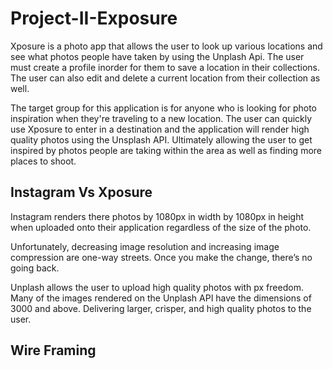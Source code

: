 # Project-II-Exposure

Xposure is a photo app that allows the user to look up various locations and see what photos people have taken by using the Unplash Api. The user must create a profile inorder for them to save a location in their collections. The user can also edit and delete a current location from their collection as well. 

The target group for this application is for anyone who is looking for photo inspiration when they're traveling to a new location. The user can quickly use Xposure to enter in a destination and the application will render high quality photos using the Unsplash API. Ultimately allowing the user to get inspired by photos people are taking within the area as well as finding more places to shoot.  


## Instagram Vs Xposure 
Instagram renders there photos by 1080px in width by 1080px in height when uploaded onto their application regardless of the size of the photo. 

Unfortunately, decreasing image resolution and increasing image compression are one-way streets. Once you make the change, there’s no going back. 

Unplash allows the user to upload high quality photos with px freedom. Many of the images rendered on the Unplash API have the dimensions of 3000 and above. Delivering larger, crisper, and high quality photos to the user. 


## Wire Framing 
